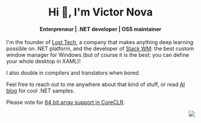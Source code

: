 <h1 align="center">Hi 👋, I'm Victor Nova</h1>
<h4 align="center">Enterpreneur | .NET developer | OSS maintainer</h4>

I'm the founder of [Lost Tech](https://losttech.software/), a company that makes anything deep learning possible on .NET platform, and the developer of [Stack WM](https://losttech.software/stack-whatsnew.html): the best custom window manager for Windows (but of course it is the best: you can define your whole desktop in XAML)!

I also double in compilers and translators when bored.
  
Feel free to reach out to me anywhere about that kind of stuff, or read [AI blog](https://ml.blogs.losttech.software/) for cool .NET samples.

Please vote for [64 bit array support in CoreCLR](https://github.com/dotnet/runtime/issues/12221).

<img src="https://github-readme-stats.vercel.app/api?username=lostmsu&show_icons=true&theme=merko&include_all_commits=true" align="right"/>

